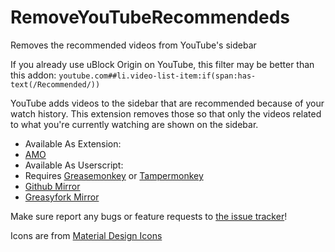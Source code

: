 # RemoveYouTubeRecommendeds
Removes the recommended videos from YouTube's sidebar 

If you already use uBlock Origin on YouTube, this filter may be better than this addon: `youtube.com##li.video-list-item:if(span:has-text(/Recommended/))`

YouTube adds videos to the sidebar that are recommended because of your watch history. This extension removes those so that only the videos related to what you're currently watching are shown on the sidebar.

 - Available As Extension:
  - [AMO](https://addons.mozilla.org/en-US/firefox/addon/remove-youtube-recommendeds/)
 - Available As Userscript:
  - Requires [Greasemonkey](https://addons.mozilla.org/en-US/firefox/addon/greasemonkey/) or [Tampermonkey](http://tampermonkey.net/)
  - [Github Mirror](https://github.com/Rayquaza01/RemoveYouTubeRecommendeds/raw/master/extension/RemoveYouTubeRecommendeds.user.js)
  - [Greasyfork Mirror](https://greasyfork.org/en/scripts/26886-removeyoutuberecommendeds)

Make sure report any bugs or feature requests to [the issue tracker](https://github.com/rayquaza01/RemoveYouTubeRecommendeds/issues)!

Icons are from [Material Design Icons](https://materialdesignicons.com)

